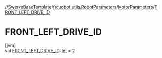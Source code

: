 //[SwerveBaseTemplate](../../../../index.md)/[frc.robot.utils](../../index.md)/[RobotParameters](../index.md)/[MotorParameters](index.md)/[FRONT_LEFT_DRIVE_ID](-f-r-o-n-t_-l-e-f-t_-d-r-i-v-e_-i-d.md)

# FRONT_LEFT_DRIVE_ID

[jvm]\
val [FRONT_LEFT_DRIVE_ID](-f-r-o-n-t_-l-e-f-t_-d-r-i-v-e_-i-d.md): [Int](https://kotlinlang.org/api/latest/jvm/stdlib/kotlin/-int/index.html) = 2
